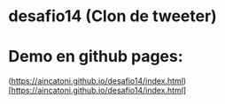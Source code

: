 # desafio14 (Clon de tweeter)

# Demo en github pages:

(https://aincatoni.github.io/desafio14/index.html)[https://aincatoni.github.io/desafio14/index.html]